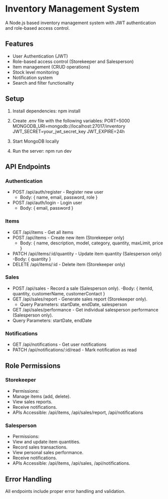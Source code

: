 # Inventory Management System

A Node.js based inventory management system with JWT authentication and role-based access control.

## Features

- User Authentication (JWT)
- Role-based access control (Storekeeper and Salesperson)
- Item management (CRUD operations)
- Stock level monitoring
- Notification system
- Search and filter functionality

## Setup

1. Install dependencies:
npm install

2. Create .env file with the following variables:
PORT=5000
MONGODB_URI=mongodb://localhost:27017/inventory
JWT_SECRET=your_jwt_secret_key
JWT_EXPIRE=24h

3. Start MongoDB locally

4. Run the server:
npm run dev

## API Endpoints

### Authentication
- POST /api/auth/register - Register new user
  - Body: { name, email, password, role }
- POST /api/auth/login - Login user
  - Body: { email, password }

### Items
- GET /api/items - Get all items
- POST /api/items - Create new item (Storekeeper only)
  - Body: { name, description, model, category, quantity, maxLimit, price }
- PATCH /api/items/:id/quantity - Update item quantity (Salesperson only)
   -Body: { quantity }
- DELETE /api/items/:id - Delete item (Storekeeper only)

### Sales
- POST /api/sales - Record a sale (Salesperson only).
   -Body: { itemId, quantity, customerName, customerContact }
- GET /api/sales/report - Generate sales report (Storekeeper only).
  - Query Parameters: startDate, endDate, salesperson
- GET /api/sales/performance - Get individual salesperson performance (Salesperson only).
 - Query Parameters: startDate, endDate

### Notifications
- GET /api/notifications - Get user notifications
- PATCH /api/notifications/:id/read - Mark notification as read

## Role Permissions

### Storekeeper
- Permissions:
 - Manage items (add, delete).
 - View sales reports.
 - Receive notifications.
- APIs Accessible: /api/items, /api/sales/report, /api/notifications

### Salesperson
- Permissions:
 - View and update item quantities.
 - Record sales transactions.
 - View personal sales performance.
 - Receive notifications.
 - APIs Accessible: /api/items, /api/sales, /api/notifications.

## Error Handling
All endpoints include proper error handling and validation.
